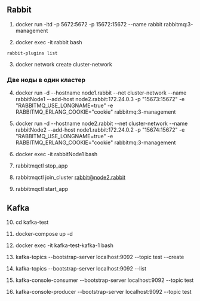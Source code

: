 ## Rabbit


1. docker run -itd -p 5672:5672 -p 15672:15672 --name rabbit rabbitmq:3-management

2. docker exec -it rabbit bash

`rabbit-plugins list`

3. docker network create cluster-network

### Две ноды в один кластер

4. docker run -d --hostname node1.rabbit --net cluster-network --name rabbitNode1 --add-host node2.rabbit:172.24.0.3 -p  "15673:15672" -e "RABBITMQ_USE_LONGNAME=true" -e RABBITMQ_ERLANG_COOKIE="cookie" rabbitmq:3-management

5. docker run -d --hostname node2.rabbit --net cluster-network --name rabbitNode2 --add-host node1.rabbit:172.24.0.2 -p  "15674:15672" -e "RABBITMQ_USE_LONGNAME=true" -e RABBITMQ_ERLANG_COOKIE="cookie" rabbitmq:3-management

6. docker exec -it rabbitNode1 bash

7. rabbitmqctl stop_app

8. rabbitmqctl join_cluster rabbit@node2.rabbit

9. rabbitmqctl start_app

## Kafka

10. cd kafka-test

11. docker-compose up -d

12. docker exec -it kafka-test-kafka-1 bash

13. kafka-topics --bootstrap-server localhost:9092 --topic test --create

14. kafka-topics --bootstrap-server localhost:9092 --list

15. kafka-console-consumer --bootstrap-server localhost:9092 --topic test

16. kafka-console-producer --bootstrap-server localhost:9092 --topic test
